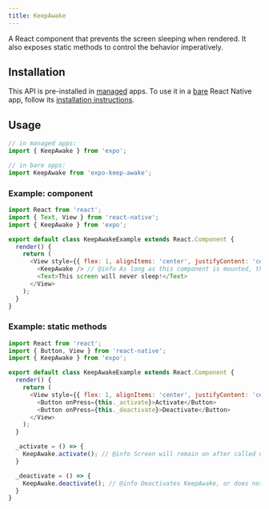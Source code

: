 ```yaml
---
title: KeepAwake
---
```


A React component that prevents the screen sleeping when rendered. It also exposes static methods to control the behavior imperatively.

## Installation

This API is pre-installed in [managed](../../introduction/managed-vs-bare/#managed-workflow) apps. To use it in a [bare](../../introduction/managed-vs-bare/#bare-workflow) React Native app, follow its [installation instructions](https://github.com/expo/expo/tree/master/packages/expo-keep-awake).

## Usage

```js
// in managed apps:
import { KeepAwake } from 'expo';

// in bare apps:
import KeepAwake from 'expo-keep-awake';
```

### Example: component

```javascript
import React from 'react';
import { Text, View } from 'react-native';
import { KeepAwake } from 'expo';

export default class KeepAwakeExample extends React.Component {
  render() {
    return (
      <View style={{ flex: 1, alignItems: 'center', justifyContent: 'center' }}>
        <KeepAwake /> // @info As long as this component is mounted, the screen will not turn off from being idle.
        <Text>This screen will never sleep!</Text>
      </View>
    );
  }
}
```

### Example: static methods

```javascript
import React from 'react';
import { Button, View } from 'react-native';
import { KeepAwake } from 'expo';

export default class KeepAwakeExample extends React.Component {
  render() {
    return (
      <View style={{ flex: 1, alignItems: 'center', justifyContent: 'center' }}>
        <Button onPress={this._activate}>Activate</Button>
        <Button onPress={this._deactivate}>Deactivate</Button>
      </View>
    );
  }

  _activate = () => {
    KeepAwake.activate(); // @info Screen will remain on after called until <strong>KeepAwake.deactivate()</strong> is called.
  }

  _deactivate = () => {
    KeepAwake.deactivate(); // @info Deactivates KeepAwake, or does nothing if it was never activated.
  }
}
```

